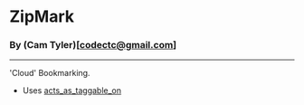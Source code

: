 # ZipMark
### By (Cam Tyler)[codectc@gmail.com]
-------------------------------------

'Cloud' Bookmarking.

- Uses [acts_as_taggable_on](https://github.com/mbleigh/acts-as-taggable-on)